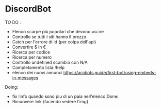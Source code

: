 # DiscordBot

TO DO : 
- Elenco scarpe più popolari che devono uscire
- Controllo se tutti i siti hanno il prezzo
- Catch per l'errore di id (per colpa dell'api)
- Convertire $ in €
- Ricerca per codice
- Ricerca per numero
- Controllo undefined scambio con N/A
- Completamento lista !help
- elenco dei nuovi annunci
https://anidiots.guide/first-bot/using-embeds-in-messages

Doing:
- fix !info quando sono piu di un paia nell'elenco
Done:
- Rimuovere link (facendo vedere l'img)